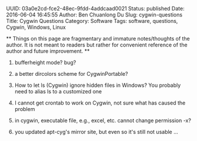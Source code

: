 UUID: 03a0e2cd-fce2-48ec-9fdd-4addcaad0021
Status: published
Date: 2016-06-04 16:45:55
Author: Ben Chuanlong Du
Slug: cygwin-questions
Title: Cygwin Questions
Category: Software
Tags: software, questions, Cygwin, Windows, Linux 

**
Things on this page are
fragmentary and immature notes/thoughts of the author.
It is not meant to readers
but rather for convenient reference of the author and future improvement.
**


1. bufferheight mode? bug?

2. a better dircolors scheme for CygwinPortable?

5. How to let ls (Cygwin) ignore hidden files in Windows?
You probably need to alias ls to a customized one

4. I cannot get crontab to work on Cygwin, not sure what has caused the problem

1. in cygwin, executable file, e.g., excel, etc. cannot change permission -x?

2. you updated apt-cyg's mirror site, but even so it's still not usable ...
